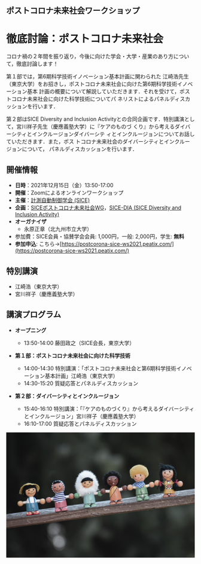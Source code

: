## ポストコロナ未来社会ワークショップ
# 徹底討論：ポストコロナ未来社会

コロナ禍の２年間を振り返り，今後に向けた学会・大学・産業のあり方について，徹底討論します！

第１部では，第6期科学技術イノベーション基本計画に関わられた 江崎浩先生（東京大学）をお招きし，ポストコロナ未来社会に向けた第6期科学技術イノベーション基本 計画の概要について解説していただきます．それを受けて，ポストコロナ未来社会に向けた科学技術についてパ ネリストによるパネルディスカッションを行います．

第２部はSICE Diversity and Inclusion Activityとの合同企画です．特別講演として，宮川祥子先生（慶應義塾大学）に『ケアのものづ くり』から考えるダイバーシティとインクルージョンダイバーシテ ィとインクルージョンについてお話していただきます．また，ポス トコロナ未来社会のダイバーシティとインクルージョンについて， パネルディスカッションを行います．

## 開催情報
- **日時**：2021年12月15日（金）13:50-17:00
- **開催**：Zoomによるオンラインワークショップ
- **主催**：[計測自動制御学会 (SICE)](https://www.sice.jp)
- **企画**：[SICEポストコロナ未来社会WG](https://postcorona-sice.github.io/index_jp.html)，[SICE-DIA (SICE Diversity and Inclusion Activity)](https://www.sice.jp/about/sdia.html)
- **オーガナイザ**
  - 永原正章（北九州市立大学）
- 参加費：SICE会員・協賛学会会員: 1,000円，一般: 2,000円，学生: **無料**
- **参加申込**: こちら→[https://postcorona-sice-ws2021.peatix.com/](https://postcorona-sice-ws2021.peatix.com/)

## 特別講演
- 江崎浩（東京大学）
- 宮川祥子（慶應義塾大学）

## 講演プログラム
- **オープニング**
  - 13:50-14:00 藤田政之（SICE会長，東京大学）
- **第１部：ポストコロナ未来社会に向けた科学技術**
  - 14:00-14:30 特別講演：「ポストコロナ未来社会と第6期科学技術イノベーション基本計画」江崎浩（東京大学）
  - 14:30-15:20 質疑応答とパネルディスカッション

- **第２部：ダイバーシティとインクルージョン**
  - 15:40-16:10 特別講演：「『ケアのものづくり』から考えるダイバーシティとインクルージョン」宮川祥子（慶應義塾大学）
  - 16:10-17:00 質疑応答とパネルディスカッション

![Postcorona Workshop](./diversity.jpeg)
